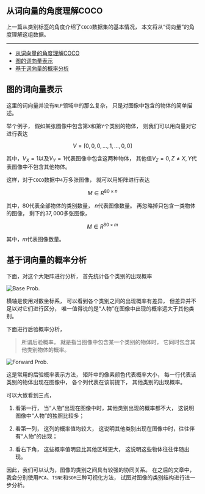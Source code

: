 ## 从词向量的角度理解COCO

上一篇从类别标签的角度介绍了`COCO`数据集的基本情况，
本文将从“词向量”的角度理解这组数据。


---

- [从词向量的角度理解COCO](#从词向量的角度理解coco)
- [图的词向量表示](#图的词向量表示)
- [基于词向量的概率分析](#基于词向量的概率分析)

## 图的词向量表示

这里的词向量并没有`NLP`领域中的那么复杂，
只是对图像中包含的物体的简单描述。

举个例子，
假如某张图像中包含第`X`和第`Y`个类别的物体，
则我们可以用向量对它进行表达

$$V = [0, 0, 0, \dots, 1, \dots, 0, 0]$$

其中，$V_X = 1$以及$V_Y = 1$代表图像中包含这两种物体，
其他值$V_Z = 0, Z \neq X, Y$代表图像中不包含其他物体。

这样，对于`COCO`数据中`4`万多张图像，
就可以用矩阵进行表达

$$M \in R^{80 \times n}$$

其中，$80$代表全部物体的类别数量，
$n$代表图像数量。
再忽略掉只包含一类物体的图像，
剩下约$37,000$多张图像，

$$M \in R^{80 \times m}$$

其中，$m$代表图像数量。

## 基于词向量的概率分析

下面，对这个大矩阵进行分析，
首先统计各个类别的出现概率

![Base Prob.](./coco-2-base-prob.png)

横轴是使用对数坐标系，
可以看到各个类别之间的出现概率有差异，
但差异并不足以对它们进行区分，
唯一值得说的是“人物”在图像中出现的概率远大于其他类别。

下面进行后验概率分析，

> 所谓后验概率，
> 就是指当图像中包含某一个类别的物体时，
> 它同时包含其他类别物体的概率。

![Forward Prob.](./coco-2-forward-prob.png)

这是常用的后验概率表示方法，
矩阵中的像素颜色代表概率大小，
每一行代表该类别的物体出现在图像中，
各个列代表在该前提下，
其他类别的出现概率。

可以大致看到三点，

1. 看第一行，
   当“人物”出现在图像中时，其他类别出现的概率都不大，
   这说明图像中“人物”的独照比较多；

2. 看第一列，
   这列的概率值均较大，
   这说明其他类别出现在图像中时，往往伴有“人物”的出现；

3. 看右下角，
   这些概率值明显比其他区域更大，
   这说明这些物体往往伴随出现。

因此，我们可以认为，图像的类别之间具有较强的协同关系。
在之后的文章中，我会分别使用`PCA`、`TSNE`和`SOM`三种可视化方法，
试图对图像的类别结构进行进一步分析。